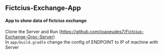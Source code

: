 ## Fictcius-Exchange-App

#### App to show data of fictcius exchange

Clone the Server and Run (https://github.com/joaoeudes7/Fictcius-Exchange-Grpc-Server)   
In `app/build.gradle` change the config of ENDPOINT to IP of machine with Server
